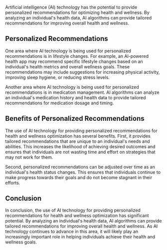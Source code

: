
Artificial intelligence (AI) technology has the potential to provide personalized recommendations for optimizing health and wellness. By analyzing an individual's health data, AI algorithms can provide tailored recommendations for improving overall health and wellness.

Personalized Recommendations
----------------------------

One area where AI technology is being used for personalized recommendations is in lifestyle changes. For example, an AI-powered health app may recommend specific lifestyle changes based on an individual's health metrics and overall wellness goals. These recommendations may include suggestions for increasing physical activity, improving sleep hygiene, or reducing stress levels.

Another area where AI technology is being used for personalized recommendations is in medication management. AI algorithms can analyze an individual's medication history and health data to provide tailored recommendations for medication dosage and timing.

Benefits of Personalized Recommendations
----------------------------------------

The use of AI technology for providing personalized recommendations for health and wellness optimization has several benefits. First, it provides tailored recommendations that are unique to an individual's needs and abilities. This increases the likelihood of achieving desired outcomes and ensures that individuals are not wasting time and effort on strategies that may not work for them.

Second, personalized recommendations can be adjusted over time as an individual's health status changes. This ensures that individuals continue to make progress towards their goals and do not become stagnant in their efforts.

Conclusion
----------

In conclusion, the use of AI technology for providing personalized recommendations for health and wellness optimization has significant potential. By analyzing an individual's health data, AI algorithms can provide tailored recommendations for improving overall health and wellness. As AI technology continues to advance in this area, it will likely play an increasingly important role in helping individuals achieve their health and wellness goals.

